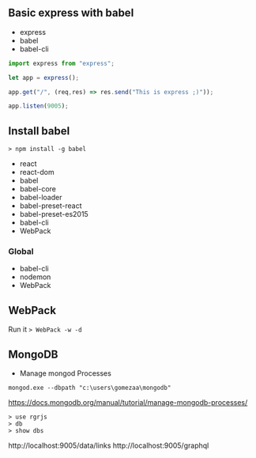 

## Basic express with babel
- express
- babel
- babel-cli

```js
import express from "express";

let app = express();

app.get("/", (req,res) => res.send("This is express ;)"));

app.listen(9005);
```


## Install babel

`> npm install -g babel`

- react
- react-dom
- babel
- babel-core
- babel-loader
- babel-preset-react
- babel-preset-es2015
- babel-cli
- WebPack

### Global

- babel-cli
- nodemon
- WebPack

## WebPack
Run it
`> WebPack -w -d`


## MongoDB

- Manage mongod Processes

`mongod.exe --dbpath "c:\users\gomezaa\mongodb"`

https://docs.mongodb.org/manual/tutorial/manage-mongodb-processes/

```
> use rgrjs
> db
> show dbs
```


http://localhost:9005/data/links
http://localhost:9005/graphql

